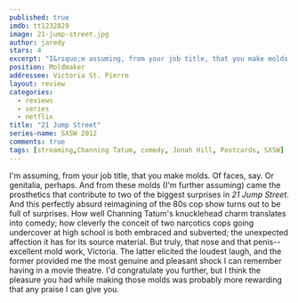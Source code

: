 ```yaml
---
published: true
imdb: tt1232829
image: 21-jump-street.jpg
author: jaredy 
stars: 4
excerpt: "I&rsquo;m assuming, from your job title, that you make molds. Of faces, say. Or genitalia, perhaps. And from these molds (I&rsquo;m further assuming) came the prosthetics that contribute to two of the biggest surprises in <em>21 Jump Street</em>.   And this perfectly absurd reimagining of the 80s cop show turns out to be full of surprises." 
position: Moldmaker
addressee: Victoria St. Pierre
layout: review
categories:
  - reviews
  - series
  - netflix
title: "21 Jump Street"
series-name: SXSW 2012
comments: true
tags: [streaming,Channing Tatum, comedy, Jonah Hill, Postcards, SXSW]
---
```

I'm assuming, from your job title, that you make molds. Of faces, say. Or genitalia, perhaps. And from these molds (I'm further assuming) came the prosthetics that contribute to two of the biggest surprises in _21 Jump Street_. And this perfectly absurd reimagining of the 80s cop show turns out to be full of surprises. How well Channing Tatum's knucklehead charm translates into comedy; how cleverly the conceit of two narcotics cops going undercover at high school is both embraced and subverted; the unexpected affection it has for its source material. But truly, that nose and that penis--excellent mold work, Victoria. The latter elicited the loudest laugh, and the former provided me the most genuine and pleasant shock I can remember having in a movie theatre. I'd congratulate you further, but I think the pleasure you had while making those molds was probably more rewarding that any praise I can give you.